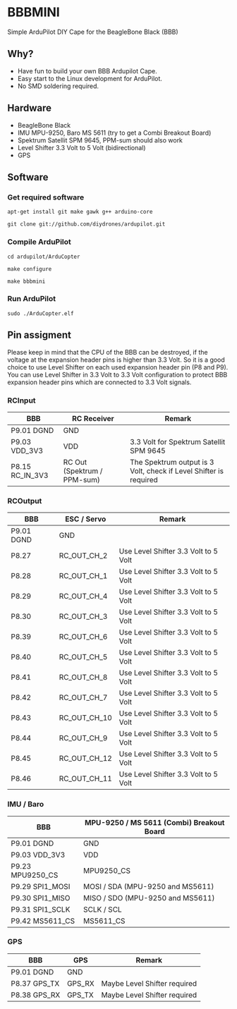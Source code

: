 # BBBMINI
Simple ArduPilot DIY Cape for the BeagleBone Black (BBB)

## Why?
* Have fun to build your own BBB Ardupilot Cape.
* Easy start to the Linux development for ArduPilot.
* No SMD soldering required.

## Hardware
* BeagleBone Black
* IMU MPU-9250, Baro MS 5611 (try to get a Combi Breakout Board)
* Spektrum Satellit SPM 9645, PPM-sum should also work
* Level Shifter 3.3 Volt to 5 Volt (bidirectional)
* GPS

## Software

### Get required software
`apt-get install git make gawk g++ arduino-core`

`git clone git://github.com/diydrones/ardupilot.git`

### Compile ArduPilot
`cd ardupilot/ArduCopter`

`make configure`

`make bbbmini`

### Run ArduPilot
`sudo ./ArduCopter.elf`

## Pin assigment
Please keep in mind that the CPU of the BBB can be destroyed, if the voltage at the expansion header pins is higher than 3.3 Volt. So it is a good choice to use Level Shifter on each used expansion header pin (P8 and P9). You can use Level Shifter in 3.3 Volt to 3.3 Volt configuration to protect BBB expansion header pins which are connected to 3.3 Volt signals.

### RCInput
BBB | RC Receiver | Remark
------------ | ------------- | -------------
P9.01 DGND | GND
P9.03 VDD_3V3 | VDD | 3.3 Volt for Spektrum Satellit SPM 9645
P8.15 RC_IN_3V3 | RC Out (Spektrum / PPM-sum) | The Spektrum output is 3 Volt, check if Level Shifter is required 

### RCOutput
BBB | ESC / Servo | Remark
------------ | ------------- | -------------
P9.01 DGND | GND | 
P8.27 | RC_OUT_CH_2 | Use Level Shifter 3.3 Volt to 5 Volt
P8.28 | RC_OUT_CH_1 | Use Level Shifter 3.3 Volt to 5 Volt
P8.29 | RC_OUT_CH_4 | Use Level Shifter 3.3 Volt to 5 Volt
P8.30 | RC_OUT_CH_3 | Use Level Shifter 3.3 Volt to 5 Volt
P8.39 | RC_OUT_CH_6 | Use Level Shifter 3.3 Volt to 5 Volt
P8.40 | RC_OUT_CH_5 | Use Level Shifter 3.3 Volt to 5 Volt
P8.41 | RC_OUT_CH_8 | Use Level Shifter 3.3 Volt to 5 Volt
P8.42 | RC_OUT_CH_7 | Use Level Shifter 3.3 Volt to 5 Volt
P8.43 | RC_OUT_CH_10 | Use Level Shifter 3.3 Volt to 5 Volt
P8.44 | RC_OUT_CH_9 | Use Level Shifter 3.3 Volt to 5 Volt
P8.45 | RC_OUT_CH_12 | Use Level Shifter 3.3 Volt to 5 Volt
P8.46 | RC_OUT_CH_11 | Use Level Shifter 3.3 Volt to 5 Volt

### IMU / Baro
BBB | MPU-9250 / MS 5611 (Combi) Breakout Board
------------ | -------------
P9.01 DGND | GND
P9.03 VDD_3V3 | VDD
P9.23 MPU9250_CS | MPU9250_CS
P9.29 SPI1_MOSI | MOSI / SDA (MPU-9250 and MS5611)
P9.30 SPI1_MISO | MISO / SDO (MPU-9250 and MS5611)
P9.31 SPI1_SCLK | SCLK / SCL
P9.42 MS5611_CS | MS5611_CS

### GPS
BBB | GPS | Remark
------------ | ------------- | -------------
P9.01 DGND | GND | 
P8.37 GPS_TX | GPS_RX | Maybe Level Shifter required 
P8.38 GPS_RX | GPS_TX | Maybe Level Shifter required 







